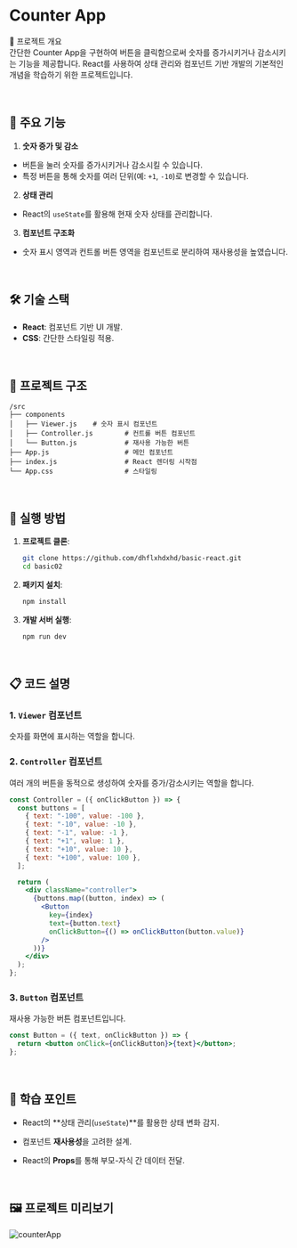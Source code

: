 # Counter App

📖 프로젝트 개요 <br>
간단한 Counter App을 구현하여 버튼을 클릭함으로써 숫자를 증가시키거나 감소시키는 기능을 제공합니다. React를 사용하여 상태 관리와 컴포넌트 기반 개발의 기본적인 개념을 학습하기 위한 프로젝트입니다.

<br>

## 🔧 주요 기능

1. **숫자 증가 및 감소**

- 버튼을 눌러 숫자를 증가시키거나 감소시킬 수 있습니다.
- 특정 버튼을 통해 숫자를 여러 단위(예: `+1`, `-10`)로 변경할 수 있습니다.

2. **상태 관리**

- React의 `useState`를 활용해 현재 숫자 상태를 관리합니다.

3. **컴포넌트 구조화**

- 숫자 표시 영역과 컨트롤 버튼 영역을 컴포넌트로 분리하여 재사용성을 높였습니다.

<br>

## 🛠️ 기술 스택

- **React**: 컴포넌트 기반 UI 개발.
- **CSS**: 간단한 스타일링 적용.

<br>

## 📂 프로젝트 구조

```
/src
├── components
│   ├── Viewer.js    # 숫자 표시 컴포넌트
│   ├── Controller.js        # 컨트롤 버튼 컴포넌트
│   └── Button.js            # 재사용 가능한 버튼
├── App.js                   # 메인 컴포넌트
├── index.js                 # React 렌더링 시작점
└── App.css                  # 스타일링
```

<br>

## 🚀 실행 방법

1. **프로젝트 클론**:

   ```bash
   git clone https://github.com/dhflxhdxhd/basic-react.git
   cd basic02
   ```

2. **패키지 설치**:

   ```bash
   npm install
   ```

3. **개발 서버 실행**:
   ```bash
   npm run dev
   ```

<br>

## 📋 코드 설명

### 1. **`Viewer` 컴포넌트**

숫자를 화면에 표시하는 역할을 합니다.

<!-- ```jsx
const Viewer = ({ count }) => {
  return <h1>Current Count: {count}</h1>;
}; -->

<!-- ```` -->

### 2. **`Controller` 컴포넌트**

여러 개의 버튼을 동적으로 생성하여 숫자를 증가/감소시키는 역할을 합니다.

```jsx
const Controller = ({ onClickButton }) => {
  const buttons = [
    { text: "-100", value: -100 },
    { text: "-10", value: -10 },
    { text: "-1", value: -1 },
    { text: "+1", value: 1 },
    { text: "+10", value: 10 },
    { text: "+100", value: 100 },
  ];

  return (
    <div className="controller">
      {buttons.map((button, index) => (
        <Button
          key={index}
          text={button.text}
          onClickButton={() => onClickButton(button.value)}
        />
      ))}
    </div>
  );
};
```

### 3. **`Button` 컴포넌트**

재사용 가능한 버튼 컴포넌트입니다.

```jsx
const Button = ({ text, onClickButton }) => {
  return <button onClick={onClickButton}>{text}</button>;
};
```

<br>

## 🌟 학습 포인트

- React의 **상태 관리(`useState`)**를 활용한 상태 변화 감지.
- 컴포넌트 **재사용성**을 고려한 설계.
- React의 **Props**를 통해 부모-자식 간 데이터 전달.

  <br>

## 🖼 프로젝트 미리보기

![counterApp](https://github.com/user-attachments/assets/fd05e4d3-be75-4f91-b3db-e1d963c49f5e)
